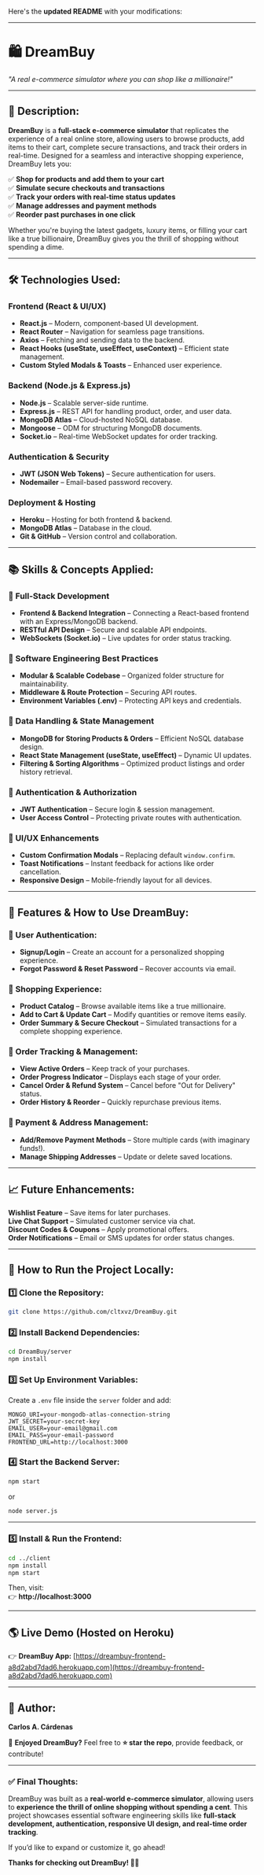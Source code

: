 Here's the **updated README** with your modifications:  

---

# **🛍️ DreamBuy**  
*"A real e-commerce simulator where you can shop like a millionaire!"*  

---

## **🚀 Description:**  

**DreamBuy** is a **full-stack e-commerce simulator** that replicates the experience of a real online store, allowing users to browse products, add items to their cart, complete secure transactions, and track their orders in real-time. Designed for a seamless and interactive shopping experience, DreamBuy lets you:  

✅ **Shop for products and add them to your cart**  
✅ **Simulate secure checkouts and transactions**  
✅ **Track your orders with real-time status updates**  
✅ **Manage addresses and payment methods**  
✅ **Reorder past purchases in one click**  

Whether you're buying the latest gadgets, luxury items, or filling your cart like a true billionaire, DreamBuy gives you the thrill of shopping without spending a dime.  

---

## **🛠️ Technologies Used:**  

### **Frontend (React & UI/UX)**  
- **React.js** – Modern, component-based UI development.  
- **React Router** – Navigation for seamless page transitions.  
- **Axios** – Fetching and sending data to the backend.  
- **React Hooks (useState, useEffect, useContext)** – Efficient state management.  
- **Custom Styled Modals & Toasts** – Enhanced user experience.  

### **Backend (Node.js & Express.js)**  
- **Node.js** – Scalable server-side runtime.  
- **Express.js** – REST API for handling product, order, and user data.  
- **MongoDB Atlas** – Cloud-hosted NoSQL database.  
- **Mongoose** – ODM for structuring MongoDB documents.  
- **Socket.io** – Real-time WebSocket updates for order tracking.  

### **Authentication & Security**  
- **JWT (JSON Web Tokens)** – Secure authentication for users.  
- **Nodemailer** – Email-based password recovery.  

### **Deployment & Hosting**  
- **Heroku** – Hosting for both frontend & backend.  
- **MongoDB Atlas** – Database in the cloud.  
- **Git & GitHub** – Version control and collaboration.  

---

## **📚 Skills & Concepts Applied:**  

### **🔹 Full-Stack Development**  
- **Frontend & Backend Integration** – Connecting a React-based frontend with an Express/MongoDB backend.  
- **RESTful API Design** – Secure and scalable API endpoints.  
- **WebSockets (Socket.io)** – Live updates for order status tracking.  

### **🔹 Software Engineering Best Practices**  
- **Modular & Scalable Codebase** – Organized folder structure for maintainability.  
- **Middleware & Route Protection** – Securing API routes.  
- **Environment Variables (.env)** – Protecting API keys and credentials.  

### **🔹 Data Handling & State Management**  
- **MongoDB for Storing Products & Orders** – Efficient NoSQL database design.  
- **React State Management (useState, useEffect)** – Dynamic UI updates.  
- **Filtering & Sorting Algorithms** – Optimized product listings and order history retrieval.  

### **🔹 Authentication & Authorization**  
- **JWT Authentication** – Secure login & session management.  
- **User Access Control** – Protecting private routes with authentication.  

### **🔹 UI/UX Enhancements**  
- **Custom Confirmation Modals** – Replacing default `window.confirm`.  
- **Toast Notifications** – Instant feedback for actions like order cancellation.  
- **Responsive Design** – Mobile-friendly layout for all devices.  

---

## **📖 Features & How to Use DreamBuy:**  

### **🔹 User Authentication:**  
- **Signup/Login** – Create an account for a personalized shopping experience.  
- **Forgot Password & Reset Password** – Recover accounts via email.  

### **🔹 Shopping Experience:**  
- **Product Catalog** – Browse available items like a true millionaire.  
- **Add to Cart & Update Cart** – Modify quantities or remove items easily.  
- **Order Summary & Secure Checkout** – Simulated transactions for a complete shopping experience.  

### **🔹 Order Tracking & Management:**  
- **View Active Orders** – Keep track of your purchases.  
- **Order Progress Indicator** – Displays each stage of your order.  
- **Cancel Order & Refund System** – Cancel before "Out for Delivery" status.  
- **Order History & Reorder** – Quickly repurchase previous items.  

### **🔹 Payment & Address Management:**  
- **Add/Remove Payment Methods** – Store multiple cards (with imaginary funds!).  
- **Manage Shipping Addresses** – Update or delete saved locations.  

---

## **📈 Future Enhancements:**  

**Wishlist Feature** – Save items for later purchases.  
**Live Chat Support** – Simulated customer service via chat.  
**Discount Codes & Coupons** – Apply promotional offers.  
**Order Notifications** – Email or SMS updates for order status changes.  

---

## **📜 How to Run the Project Locally:**  

### **1️⃣ Clone the Repository:**  
```bash
git clone https://github.com/cltxvz/DreamBuy.git
```

### **2️⃣ Install Backend Dependencies:**  
```bash
cd DreamBuy/server
npm install
```

### **3️⃣ Set Up Environment Variables:**  
Create a `.env` file inside the `server` folder and add:  
```env
MONGO_URI=your-mongodb-atlas-connection-string
JWT_SECRET=your-secret-key
EMAIL_USER=your-email@gmail.com
EMAIL_PASS=your-email-password
FRONTEND_URL=http://localhost:3000
```

### **4️⃣ Start the Backend Server:**  
```bash
npm start
```
or  
```bash
node server.js
```

---

### **5️⃣ Install & Run the Frontend:**  
```bash
cd ../client
npm install
npm start
```

Then, visit:  
👉 **http://localhost:3000**  

---

## **🌎 Live Demo (Hosted on Heroku)**  

👉 **DreamBuy App:** [https://dreambuy-frontend-a8d2abd7dad6.herokuapp.com](https://dreambuy-frontend-a8d2abd7dad6.herokuapp.com)   

---

## **👤 Author:**  
**Carlos A. Cárdenas**  

🚀 **Enjoyed DreamBuy?** Feel free to **⭐️ star the repo**, provide feedback, or contribute!  

---

### **✅ Final Thoughts:**  
DreamBuy was built as a **real-world e-commerce simulator**, allowing users to **experience the thrill of online shopping without spending a cent**. This project showcases essential software engineering skills like **full-stack development, authentication, responsive UI design, and real-time order tracking**.  

If you’d like to expand or customize it, go ahead!  

**Thanks for checking out DreamBuy! 🛒🚀**